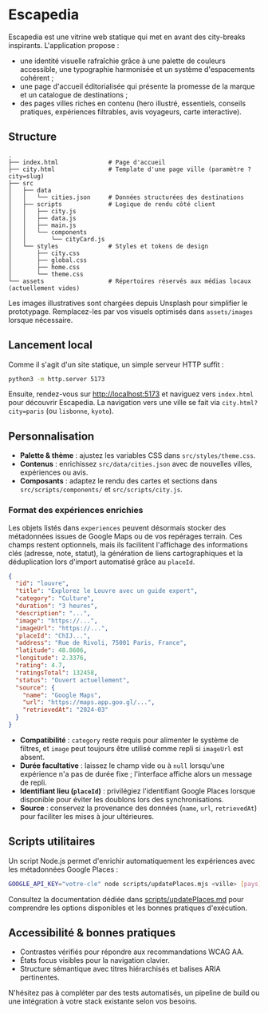 # Escapedia

Escapedia est une vitrine web statique qui met en avant des city-breaks inspirants. L'application propose :

- une identité visuelle rafraîchie grâce à une palette de couleurs accessible, une typographie harmonisée et un système d'espacements cohérent ;
- une page d'accueil éditorialisée qui présente la promesse de la marque et un catalogue de destinations ;
- des pages villes riches en contenu (hero illustré, essentiels, conseils pratiques, expériences filtrables, avis voyageurs, carte interactive).

## Structure

```
.
├── index.html              # Page d'accueil
├── city.html               # Template d'une page ville (paramètre ?city=slug)
├── src
│   ├── data
│   │   └── cities.json     # Données structurées des destinations
│   ├── scripts             # Logique de rendu côté client
│   │   ├── city.js
│   │   ├── data.js
│   │   ├── main.js
│   │   └── components
│   │       └── cityCard.js
│   └── styles              # Styles et tokens de design
│       ├── city.css
│       ├── global.css
│       ├── home.css
│       └── theme.css
└── assets                  # Répertoires réservés aux médias locaux (actuellement vides)
```

Les images illustratives sont chargées depuis Unsplash pour simplifier le prototypage. Remplacez-les par vos visuels optimisés dans `assets/images` lorsque nécessaire.

## Lancement local

Comme il s'agit d'un site statique, un simple serveur HTTP suffit :

```bash
python3 -m http.server 5173
```

Ensuite, rendez-vous sur [http://localhost:5173](http://localhost:5173) et naviguez vers `index.html` pour découvrir Escapedia. La navigation vers une ville se fait via `city.html?city=paris` (ou `lisbonne`, `kyoto`).

## Personnalisation

- **Palette & thème** : ajustez les variables CSS dans `src/styles/theme.css`.
- **Contenus** : enrichissez `src/data/cities.json` avec de nouvelles villes, expériences ou avis.
- **Composants** : adaptez le rendu des cartes et sections dans `src/scripts/components/` et `src/scripts/city.js`.

### Format des expériences enrichies

Les objets listés dans `experiences` peuvent désormais stocker des métadonnées issues de Google Maps ou de vos repérages terrain. Ces champs restent optionnels, mais ils facilitent l'affichage des informations clés (adresse, note, statut), la génération de liens cartographiques et la déduplication lors d'import automatisé grâce au `placeId`.

```json
{
  "id": "louvre",
  "title": "Explorez le Louvre avec un guide expert",
  "category": "Culture",
  "duration": "3 heures",
  "description": "...",
  "image": "https://...",
  "imageUrl": "https://...",
  "placeId": "ChIJ...",
  "address": "Rue de Rivoli, 75001 Paris, France",
  "latitude": 48.8606,
  "longitude": 2.3376,
  "rating": 4.7,
  "ratingsTotal": 132458,
  "status": "Ouvert actuellement",
  "source": {
    "name": "Google Maps",
    "url": "https://maps.app.goo.gl/...",
    "retrievedAt": "2024-03"
  }
}
```

- **Compatibilité** : `category` reste requis pour alimenter le système de filtres, et `image` peut toujours être utilisé comme repli si `imageUrl` est absent.
- **Durée facultative** : laissez le champ vide ou à `null` lorsqu'une expérience n'a pas de durée fixe ; l'interface affiche alors un message de repli.
- **Identifiant lieu (`placeId`)** : privilégiez l'identifiant Google Places lorsque disponible pour éviter les doublons lors des synchronisations.
- **Source** : conservez la provenance des données (`name`, `url`, `retrievedAt`) pour faciliter les mises à jour ultérieures.

## Scripts utilitaires

Un script Node.js permet d'enrichir automatiquement les expériences avec les métadonnées Google Places :

```bash
GOOGLE_API_KEY="votre-cle" node scripts/updatePlaces.mjs <ville> [pays]
```

Consultez la documentation dédiée dans [scripts/updatePlaces.md](scripts/updatePlaces.md) pour comprendre les options disponibles et les bonnes pratiques d'exécution.

## Accessibilité & bonnes pratiques

- Contrastes vérifiés pour répondre aux recommandations WCAG AA.
- États focus visibles pour la navigation clavier.
- Structure sémantique avec titres hiérarchisés et balises ARIA pertinentes.

N'hésitez pas à compléter par des tests automatisés, un pipeline de build ou une intégration à votre stack existante selon vos besoins.

